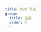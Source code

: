 ```yaml
---
title: DOM 节点
group:
  title: 注册
  order: 4
---
```


<code src="../../../examples/register/dom-node" compact background="#f6f7f9" />
